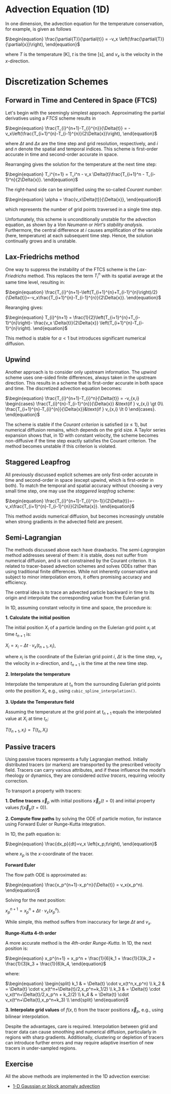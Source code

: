 # Advection Equation (1D)

In one dimension, the advection equation for the temperature conservation, for example, is given as follows

$\begin{equation}
\frac{\partial{T}}{\partial{t}} = -v_x \left(\frac{\partial{T}}{\partial{x}}\right),
\end{equation}$

where $T$ is the temperature [K], $t$ is the time [s], and $v_x$ is the velocity in the $x$-direction. 

# Discretization Schemes

## Forward in Time and Centered in Space (FTCS)

Let's begin with the seemingly simplest approach. Approximating the partial derivatives using a *FTCS* scheme results in

$\begin{equation}
\frac{T_{i}^{n+1}-T_{i}^{n}}{\Delta{t}} = -v_x\left(\frac{T_{i+1}^{n}-T_{i-1}^{n}}{2\Delta{x}}\right),
\end{equation}$

where $\Delta{t}$ and $\Delta{x}$ are the time step and grid resolution, respectively, and $i$ and $n$ denote the spatial and temporal indices. This scheme is first-order accurate in time and second-order accurate in space. 

Rearranging gives the solution for the temperature at the next time step:

$\begin{equation}
T_i^{n+1} = T_i^n - v_x \Delta{t}\frac{T_{i+1}^n - T_{i-1}^n}{2\Delta{x}}.
\end{equation}$

The right-hand side can be simplified using the so-called *Courant number*:

$\begin{equation}
\alpha = \frac{v_x\Delta{t}}{\Delta{x}},
\end{equation}$

which represents the number of grid points traversed in a single time step. 

Unfortunately, this scheme is unconditionally unstable for the advection equation, as shown by a *Von Neumann* or *Hirt's stability analysis*. Furthermore, the central difference at $i$ causes amplification of the variable (here, temperature) at each subsequent time step. Hence, the solution continually grows and is unstable.

## Lax-Friedrichs method

One way to suppress the instability of the FTCS scheme is the *Lax-Friedrichs* method. This replaces the term $T_{i}^{n}$ with its spatial average at the same time level, resulting in:

$\begin{equation}
\frac{T_{i}^{n+1}-\left(T_{i+1}^{n}+T_{i-1}^{n}\right)/2}{\Delta{t}}=-v_x\frac{T_{i+1}^{n}-T_{i-1}^{n}}{2\Delta{x}}.
\end{equation}$

Rearanging gives:

$\begin{equation}
T_{i}^{n+1} = \frac{1}{2}\left(T_{i+1}^{n}+T_{i-1}^{n}\right)-
\frac{v_x \Delta{t}}{2\Delta{x}} \left(T_{i+1}^{n}-T_{i-1}^{n}\right).
\end{equation}$

This method is stable for $\alpha < 1$ but introduces significant numerical diffusion.

## Upwind

Another approach is to consider only upstream information. The *upwind* scheme uses one-sided finite differences, always taken in the upstream direction. This results in a scheme that is first-order accurate in both space and time. The discretized advection equation becomes:

$\begin{equation}
\frac{T_{i}^{n+1}-T_{i}^n}{\Delta{t}} = -v_{x,i}
\begin{cases}
\frac{T_{i}^{n}-T_{i-1}^{n}}{\Delta{x}} &\text{if } v_{x,i} \gt 0\\
\frac{T_{i+1}^{n}-T_{i}^{n}}{\Delta{x}}&\text{if } v_{x,i} \lt 0 
\end{cases}.
\end{equation}$

The scheme is stable if the *Courant criterion* is satisfied ($\alpha \le 1$), but numerical diffusion remains, which depends on the grid size. A Taylor series expansion shows that, in 1D with constant velocity, the scheme becomes non-diffusive if the time step exactly satisfies the Courant criterion. The method becomes unstable if this criterion is violated.

## Staggered Leapfrog

All previously discussed explicit schemes are only first-order accurate in time and second-order in space (except upwind, which is first-order in both). To match the temporal and spatial accuracy without choosing a very small time step, one may use the *staggered leapfrog* scheme:

$\begin{equation}
\frac{T_{i}^{n+1}-T_{i}^{n-1}}{2\Delta{t}}=-v_x\frac{T_{i+1}^{n}-T_{i-1}^{n}}{2\Delta{x}}.
\end{equation}$

This method avoids numerical diffusion, but becomes increasingly unstable when strong gradients in the advected field are present.

## Semi-Lagrangian

The methods discussed above each have drawbacks. The *semi-Lagrangian* method addresses several of them: it is stable, does not suffer from numerical diffusion, and is not constrained by the Courant criterion. It is related to tracer-based advection schemes and solves ODEs rather than using traditional finite differences. While not inherently conservative and subject to minor interpolation errors, it offers promising accuracy and efficiency.

The central idea is to trace an advected particle backward in time to its origin and interpolate the corresponding value from the Eulerian grid.

In 1D, assuming constant velocity in time and space, the procedure is:

**1. Calculate the initial position** 

The initial position $X_i$ of a particle landing on the Eulerian grid point $x_i$ at time $t_{n+1}$ is:

$\begin{equation}
X_i=x_i-\Delta{t}\cdot v_x\left(t_{n+1},x_i\right),
\end{equation}$

where $x_i$ is the coordinate of the Eulerian grid point $i$, $\Delta{t}$ is the time step, $v_x$ the velocity in $x$-direction, and $t_{n+1}$ is the time at the new time step. 

**2. Interpolate the temperature**

Interpolate the temperature at $t_n$ from the surrounding Eulerian grid points onto the position $X_i$, e.g., using `cubic_spline_interpolation()`.

**3. Update the Temperature field**

Assuming the temperature at the grid point at $t_{n+1}$ equals the interpolated value at $X_i$ at time $t_n$:

$\begin{equation}
T\left(t_{n+1},x_i\right) = T\left(t_n,X_i\right)
\end{equation}$

## Passive tracers

Using passive tracers represents a fully Lagrangian method. Initially distributed tracers (or markers) are transported by the prescribed velocity field. Tracers can carry various attributes, and if these influence the model’s rheology or dynamics, they are considered *active tracers*, requiring velocity correction.

To transport a property with tracers:

**1. Define tracers** $\vec{x}_p$ with initial positions $\vec{x}_p\left(t=0\right)$ and initial property values $f\left(\vec{x}_p\left(t=0\right)\right)$.

**2. Compute flow paths** by solving the ODE of particle motion, for instance using Forward Euler or Runge-Kutta integration.

In 1D, the path equation is:

$\begin{equation}
\frac{dx_p}{dt}=v_x \left(x_p,t\right),
\end{equation}$

where $x_p$ is the $x$-coordinate of the tracer. 

**Forward Euler**

The flow path ODE is approximated as:

$\begin{equation}
\frac{x_p^{n+1}-x_p^n}{\Delta{t}} = v_x(x_p^n). 
\end{equation}$

 Solving for the next position:

$\begin{equation}
x_p^{n+1} = x_p^n + \Delta{t}\cdot v_x(x_p^n). 
\end{equation}$

While simple, this method suffers from inaccuracy for large $\Delta{t}$ and $v_x$.
    
**Runge-Kutta 4-th order**

A more accurate method is the *4th-order Runge-Kutta*. In 1D, the next position is:

$\begin{equation}
x_p^{n+1} = x_p^n + \frac{1}{6}k_1 + \frac{1}{3}k_2 + \frac{1}{3}k_3 + \frac{1}{6}k_4,
\end{equation}$

where:

$\begin{equation}
\begin{split}
k_1 & = \Delta{t} \cdot v_x(t^n,x_p^n) \\
k_2 & = \Delta{t} \cdot v_x(t^n+\Delta{t}/2,x_p^n+k_1/2) \\
k_3 & = \Delta{t} \cdot v_x(t^n+\Delta{t}/2,x_p^n + k_2/2) \\
k_4 & = \Delta{t} \cdot v_x(t^n+\Delta{t},x_p^n+k_3) \\
\end{split}
\end{equation}$

**3. Interpolate grid values** of $f(x,t)$ from the tracer positions $\vec{x}_p$, e.g., using bilinear interpolation.

Despite the advantages, care is required. Interpolation between grid and tracer data can cause smoothing and numerical diffusion, particularly in regions with sharp gradients. Additionally, clustering or depletion of tracers can introduce further errors and may require adaptive insertion of new tracers in under-sampled regions.

## Exercise

All the above methods are implemented in the 1D advection exercise:

- [1-D Gaussian or block anomaly advection](https://github.com/GeoSci-FFM/GeoModBox.jl/blob/main/exercises/06_1D_Advection.ipynb)  

